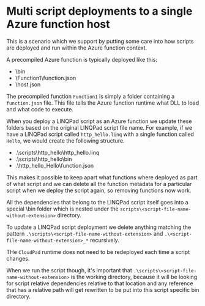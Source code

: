 
# Multi script deployments to a single Azure function host

This is a scenario which we support by putting some care into how scripts are deployed and run within the Azure function context.

A precompiled Azure function is typically deployed like this:

- \bin
- \Function1\function.json
- \host.json

The precompiled function `Function1` is simply a folder containing a `function.json` file. This file tells the Azure function runtime what DLL to load and what code to execute.

When you deploy a LINQPad script as an Azure function we update these folders based on the original LINQPad script file name. For example, if we have a LINQPad script called `http_hello.linq` with a single function called `Hello`, we would create the following structure.

- .\scripts\http_hello\http_hello.linq 
- .\scripts\http_hello\bin 
- .\http_hello_Hello\function.json

This makes it possible to keep apart what functions where deployed as part of what script and we can delete all the function metadata for a particular script when we deploy the script again, so removing functions now work.

All the dependencies that belong to the LINQPad script itself goes into a special \bin folder which is nested under the `scripts\<script-file-name-without-extension>` directory.

To update a LINQPad script deployment we delete anything matching the pattern `.\scripts\<script-file-name-without-extension>` and `.\<script-file-name-without-extension>_*` recursively.

THe `CloudPad` runtime does not need to be redeployed each time a script changes.

When we run the script though, it's important that `.\scripts\<script-file-name-without-extension>` is the working directory, because it will be looking for script relative dependencies relative to that location and any reference that has a relative path will get rewritten to be put into this script specific bin directory. 